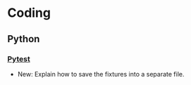 # Coding

## Python

### [Pytest](pytest.md)

* New: Explain how to save the fixtures into a separate file.
